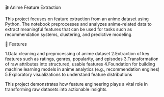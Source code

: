 🎬 Anime Feature Extraction

This project focuses on feature extraction from an anime dataset using Python. The notebook preprocesses and analyzes anime-related data to extract meaningful features that can be used for tasks such as recommendation systems, clustering, and predictive modeling.

🔑 Features

1.Data cleaning and preprocessing of anime dataset
2.Extraction of key features such as ratings, genres, popularity, and episodes
3.Transformation of raw attributes into structured, usable features
4.Foundation for building machine learning models in anime analytics (e.g., recommendation engines)
5.Exploratory visualizations to understand feature distributions

This project demonstrates how feature engineering plays a vital role in transforming raw datasets into actionable insights.
